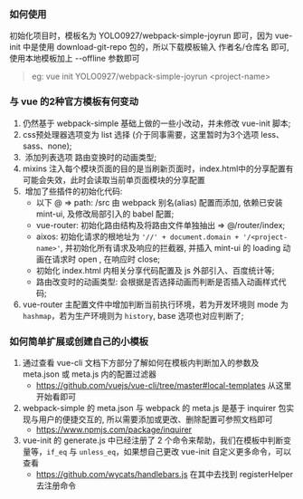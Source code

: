 ### 如何使用

初始化项目时，模板名为 YOLO0927/webpack-simple-joyrun 即可，因为 vue-init 中是使用 download-git-repo 包的，所以下载模板输入 作者名/仓库名 即可,使用本地模板加上 --offline 参数即可
> eg: vue init YOLO0927/webpack-simple-joyrun \<project-name\>


### 与 vue 的2种官方模板有何变动
1.  仍然基于 webpack-simple 基础上做的一些小改动，并未修改 vue-init 脚本;
2.  css预处理器选项变为 list 选择 (介于同事需要，这里暂时为3个选项 less、sass、none);
3.  添加列表选项 路由变换时的动画类型;
4.  mixins 注入每个模块页面的目的是当刷新页面时，index.html中的分享配置有可能会失效，此时会读取当前单页面模块的分享配置
5.  增加了些插件的初始化代码:
    + 以下 @ => path: /src 由 webpack 别名(alias) 配置而添加, 依赖已安装 mint-ui, 及修改局部引入的 babel 配置;
    + vue-router: 初始化路由结构及将路由文件单独抽出 => @/router/index;
    + aixos: 初始化请求的根地址为 `'//' + document.domain + '/<project-name>'`, 并初始化所有请求及响应的拦截器, 并插入 mint-ui 的 loading 动画在请求时 open , 在响应时 close;
    + 初始化 index.html 内相关分享代码配置及 js 外部引入、百度统计等;
    + 路由改变时的动画类型: 会根据是否选择动画而判断是否插入动画样式代码;
6.  vue-router 主配置文件中增加判断当前执行环境，若为开发环境则 mode 为 `hashmap`，若为生产环境则为 `history`, base 选项也对应判断了;

### 如何简单扩展或创建自己的小模板
1. 通过查看 vue-cli 文档下方部分了解如何在模板内判断加入的参数及 meta.json 或 meta.js 内的配置过滤器
   + https://github.com/vuejs/vue-cli/tree/master#local-templates 从这里开始看即可
2. webpack-simple 的 meta.json 与 webpack 的 meta.js 是基于 inquirer 包实现与用户的便捷交互的, 所以需要添加或更改、删除配置可参照文档即可
   + https://www.npmjs.com/package/inquirer
3. vue-init 的 generate.js 中已经注册了 2 个命令来帮助，我们在模板中判断变量等，`if_eq` 与 `unless_eq`，如果想自己更改 vue-init 自定义更多命令，可以查看
   + https://github.com/wycats/handlebars.js 在其中去找到 registerHelper 去注册命令
